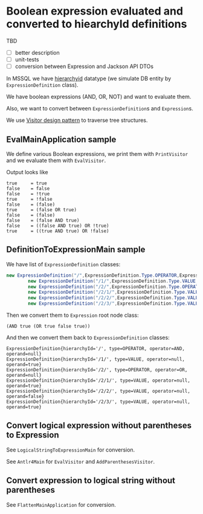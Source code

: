 # Boolean expression evaluated and converted to hiearchyId definitions

TBD

- [ ] better description
- [ ] unit-tests
- [ ] conversion between Expression and Jackson API DTOs

In MSSQL we
have [hierarchyid](https://docs.microsoft.com/en-us/sql/t-sql/data-types/hierarchyid-data-type-method-reference?view=sql-server-ver15)
datatype (we simulate DB entity by `ExpressionDefinition` class).

We have boolean expressions (AND, OR, NOT) and want to evaluate them.

Also, we want to convert between `ExpressionDefinition`s and `Expression`s.

We use [Visitor design pattern](https://en.wikipedia.org/wiki/Visitor_pattern) to traverse tree structures.

## EvalMainApplication sample

We define various Boolean expressions, we print them with `PrintVisitor` and we evaluate them with `EvalVisitor`.

Output looks like

```shell
true	 = true
false	 = false
false	 = !true
true	 = !false
false	 = (false)
true	 = (false OR true)
false	 = (false)
false	 = (false AND true)
false	 = ((false AND true) OR !true)
true	 = ((true AND true) OR !false)
```

## DefinitionToExpressionMain sample

We have list of `ExpressionDefinition` classes:

```java
new ExpressionDefinition("/",ExpressionDefinition.Type.OPERATOR,ExpressionDefinition.Operator.AND,null),
        new ExpressionDefinition("/1/",ExpressionDefinition.Type.VALUE,null,true),
        new ExpressionDefinition("/2/",ExpressionDefinition.Type.OPERATOR,ExpressionDefinition.Operator.OR,null),
        new ExpressionDefinition("/2/1/",ExpressionDefinition.Type.VALUE,null,true),
        new ExpressionDefinition("/2/2/",ExpressionDefinition.Type.VALUE,null,false),
        new ExpressionDefinition("/2/3/",ExpressionDefinition.Type.VALUE,null,true)
```

Then we convert them to `Expression` root node class:

```shell
(AND true (OR true false true))
```

And then we convert them back to `ExpressionDefinition` classes:

```shell
ExpressionDefinition{hierarchyId='/', type=OPERATOR, operator=AND, operand=null}
ExpressionDefinition{hierarchyId='/1/', type=VALUE, operator=null, operand=true}
ExpressionDefinition{hierarchyId='/2/', type=OPERATOR, operator=OR, operand=null}
ExpressionDefinition{hierarchyId='/2/1/', type=VALUE, operator=null, operand=true}
ExpressionDefinition{hierarchyId='/2/2/', type=VALUE, operator=null, operand=false}
ExpressionDefinition{hierarchyId='/2/3/', type=VALUE, operator=null, operand=true}
```

## Convert logical expression without parentheses to Expression

See `LogicalStringToExpressionMain` for conversion.

See `Antlr4Main` for `EvalVisitor` and `AddParenthesesVisitor`.

## Convert expression to logical string without parentheses

See `FlattenMainApplication` for conversion. 
